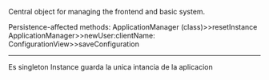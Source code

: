 Central object for managing the frontend and basic system.

Persistence-affected methods: 
   ApplicationManager (class)>>resetInstance
   ApplicationManager>>newUser:clientName:
   ConfigurationView>>saveConfiguration

-----
Es singleton
Instance guarda la unica intancia de la aplicacion

